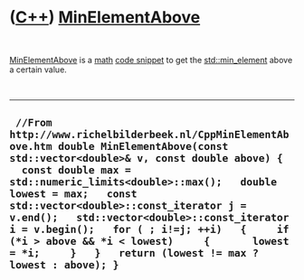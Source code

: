 
 

 

 

 

 

([C++](Cpp.md)) [MinElementAbove](CppMinElementAbove.md)
==========================================================

 

[MinElementAbove](CppMinElementAbove.md) is a [math](CppMath.md) [code
snippet](CppCodeSnippets.md) to get the
[std::min\_element](CppMin_element.md) above a certain value.

 

  --------------------------------------------------------------------------------------------------------------------------------------------------------------------------------------------------------------------------------------------------------------------------------------------------------------------------------------------------------------------------------------------------------------------------------------------------------------------------------------
  ` //From http://www.richelbilderbeek.nl/CppMinElementAbove.htm double MinElementAbove(const std::vector<double>& v, const double above) {   const double max = std::numeric_limits<double>::max();   double lowest = max;   const std::vector<double>::const_iterator j = v.end();   std::vector<double>::const_iterator i = v.begin();   for ( ; i!=j; ++i)   {     if (*i > above && *i < lowest)     {       lowest = *i;     }   }   return (lowest != max ? lowest : above); }`
  --------------------------------------------------------------------------------------------------------------------------------------------------------------------------------------------------------------------------------------------------------------------------------------------------------------------------------------------------------------------------------------------------------------------------------------------------------------------------------------

 

 

 

 

 

 

